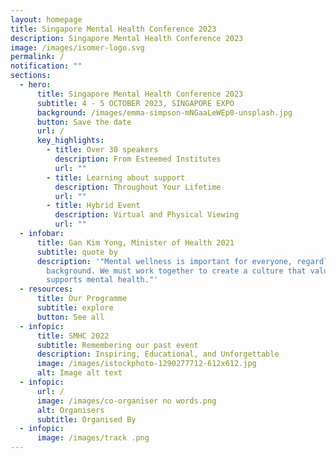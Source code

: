 ```yaml
---
layout: homepage
title: Singapore Mental Health Conference 2023
description: Singapore Mental Health Conference 2023
image: /images/isomer-logo.svg
permalink: /
notification: ""
sections:
  - hero:
      title: Singapore Mental Health Conference 2023
      subtitle: 4 - 5 OCTOBER 2023, SINGAPORE EXPO
      background: /images/emma-simpson-mNGaaLeWEp0-unsplash.jpg
      button: Save the date
      url: /
      key_highlights:
        - title: Over 30 speakers
          description: From Esteemed Institutes
          url: ""
        - title: Learning about support
          description: Throughout Your Lifetime
          url: ""
        - title: Hybrid Event
          description: Virtual and Physical Viewing
          url: ""
  - infobar:
      title: Gan Kim Yong, Minister of Health 2021
      subtitle: quote by
      description: '"Mental wellness is important for everyone, regardless of age or
        background. We must work together to create a culture that values and
        supports mental health."'
  - resources:
      title: Our Programme
      subtitle: explore
      button: See all
  - infopic:
      title: SMHC 2022
      subtitle: Remembering our past event
      description: Inspiring, Educational, and Unforgettable
      image: /images/istockphoto-1290277712-612x612.jpg
      alt: Image alt text
  - infopic:
      url: /
      image: /images/co-organiser no words.png
      alt: Organisers
      subtitle: Organised By
  - infopic:
      image: /images/track .png
---
```

